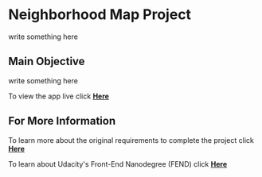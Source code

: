 



# Neighborhood Map Project

write something here


## Main Objective

write something here

To view the app live click **<a href="https://joeyl10.github.io/Neighborhood-Map/">Here</a>**



## For More Information

To learn more about the original requirements to complete the project click **<a href="https://review.udacity.com/#!/rubrics/17/view">Here</a>**

To learn about Udacity's Front-End Nanodegree (FEND) click **<a href="https://www.udacity.com/course/front-end-web-developer-nanodegree--nd001">Here</a>**
